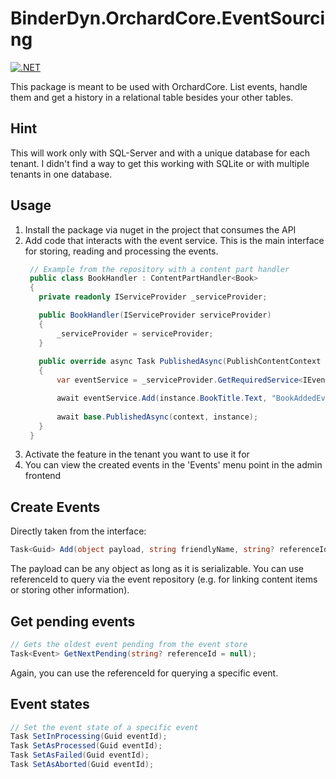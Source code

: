 # BinderDyn.OrchardCore.EventSourcing
[![.NET](https://github.com/BinderDyn/BinderDyn.OrchardCore.EventSourcing/actions/workflows/dotnet.yml/badge.svg?branch=main)](https://github.com/BinderDyn/BinderDyn.OrchardCore.EventSourcing/actions/workflows/dotnet.yml)

This package is meant to be used with OrchardCore. List events, handle them and get a history in a relational table besides your other tables.

## Hint

This will work only with SQL-Server and with a unique database for each tenant. I didn't find a way to get this working with SQLite or with multiple tenants in one database.

## Usage

1. Install the package via nuget in the project that consumes the API
2. Add code that interacts with the event service. This is the main interface for storing, reading and processing the events.
   ```csharp
    // Example from the repository with a content part handler
    public class BookHandler : ContentPartHandler<Book>
    {
      private readonly IServiceProvider _serviceProvider;

      public BookHandler(IServiceProvider serviceProvider)
      {
          _serviceProvider = serviceProvider;
      }
    
      public override async Task PublishedAsync(PublishContentContext context, Book instance)
      {
          var eventService = _serviceProvider.GetRequiredService<IEventService>();

          await eventService.Add(instance.BookTitle.Text, "BookAddedEvent", instance.ContentItem.ContentItemId);
        
          await base.PublishedAsync(context, instance);
      }
    }
   ```
3. Activate the feature in the tenant you want to use it for
4. You can view the created events in the 'Events' menu point in the admin frontend

## Create Events

Directly taken from the interface:
```csharp
Task<Guid> Add(object payload, string friendlyName, string? referenceId = null, Guid? originalEventId = null);
```
The payload can be any object as long as it is serializable. You can use referenceId to query via the event repository (e.g. for linking content items or storing other information).

## Get pending events

```csharp
// Gets the oldest event pending from the event store
Task<Event> GetNextPending(string? referenceId = null);
```

Again, you can use the referenceId for querying a specific event.

## Event states

```csharp
// Set the event state of a specific event
Task SetInProcessing(Guid eventId);
Task SetAsProcessed(Guid eventId);
Task SetAsFailed(Guid eventId);
Task SetAsAborted(Guid eventId);
```
